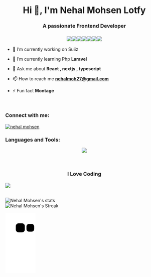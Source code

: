 <h1 align="center">Hi 👋, I'm Nehal Mohsen Lotfy</h1>
<h3 align="center">A passionate Frontend Developer</h3>

<!-- <div align="center">
  <img height="200" src="https://media.licdn.com/dms/image/C4D16AQFA89iIOhtqrg/profile-displaybackgroundimage-shrink_350_1400/0/1657750085045?e=1678924800&v=beta&t=ImI9mI8m_1XEWxbzw9_tAKnccT057yghX0FfiOg3nPk"  />
</div> -->

###
<p align="center">
  <img src="https://media3.giphy.com/media/ln7z2eWriiQAllfVcn/200w.webp" width="100"><img src="https://i.giphy.com/media/LMt9638dO8dftAjtco/200.webp" width="100"><img src="https://i.giphy.com/media/eNAsjO55tPbgaor7ma/200w.webp" width="100"><img src="https://i.giphy.com/media/VgGthkhUvGgOit7Y9i/200.webp" width="100"><img src="https://media3.giphy.com/media/kdFc8fubgS31b8DsVu/giphy.webp" width="100"><img src="https://i.giphy.com/media/KzJkzjggfGN5Py6nkT/200.webp" width="100"><img src="https://i.giphy.com/media/IdyAQJVN2kVPNUrojM/200.webp" width="100">
</p>

<!-- <p align="left"> <img src="https://komarev.com/ghpvc/?username=ahmed-osama-salem&label=Profile%20views&color=0e75b6&style=flat" alt="ahmed-osama-salem" /> </p>
<p align="left"> <a href="https://github.com/ryo-ma/github-profile-trophy"><img src="https://github-profile-trophy.vercel.app/?username=ahmed-osama-salem" alt="ahmed-osama-salem" /></a> </p> -->

- 🔭 I’m currently working on Suiiz

- 🌱 I’m currently learning Php **Laravel**

- 💬 Ask me about **React , nextjs , typescript**

- 📫 How to reach me **nehalmoh27@gmail.com**

- ⚡ Fun fact **Montage**
<!-- <img align="center" src="https://github.com/mayankchaudhary26/Cool-Readme-ideas/blob/master/data/coffee.gif" /> -->
<br>
<h3 align="left">Connect with me:</h3>
<p align="left">
<a href="https://linkedin.com/in/nehal-mohsen" target="blank"><img align="center" src="https://raw.githubusercontent.com/rahuldkjain/github-profile-readme-generator/master/src/images/icons/Social/linked-in-alt.svg" alt="nehal mohsen" height="30" width="40" /></a>
</p>


<div align="center">
  <h3 align="left">Languages and Tools:</h3>
 <p align="center">
  <a href="https://skillicons.dev">
    <img src="https://skillicons.dev/icons?i=git,codepen,cpp,c,java,py,ruby,figma,ps,ai,github,django,vscode,regex,stackoverflow,unity,postgres,mysql,wordpress,html,css,bootstrap,tailwind,materialui,js,ts,react,nextjs,redux,jest,jquery,linux,nodejs,express,mongodb" />
  </a>
</p>
</div>
<br/>
 <h3 align="center"> I Love Coding</h3>
<img align="center" src="https://github.com/mayankchaudhary26/Cool-Readme-ideas/blob/master/data/giphy.gif" />
<br>
<br>

![Nehal Mohsen's stats](https://github-readme-stats.vercel.app/api?username=nehalmohsen22&show_icons=true&theme=radical)
<br/>
![Nehal Mohsen's Streak](https://github-readme-streak-stats.herokuapp.com/?user=nehalmohsen22&theme=dracula&hide_border=false)

![Snake animation](https://github.com/nehalmohsen22/nehalmohsen22/blob/output/github-contribution-grid-snake.svg)
